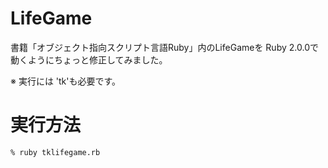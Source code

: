 # LifeGame
書籍「オブジェクト指向スクリプト言語Ruby」内のLifeGameを
Ruby 2.0.0で動くようにちょっと修正してみました。

※ 実行には 'tk'も必要です。

# 実行方法
```
% ruby tklifegame.rb
```
